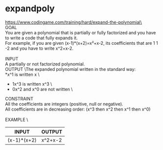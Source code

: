 # expandpoly
https://www.codingame.com/training/hard/expand-the-polynomial\ \
GOAL \
You are given a polynomial that is partially or fully factorized and you have to write a code that fully expands it.\
For example, if you are given (x-1)*(x+2)=x²+x-2, its coefficients that are 1 1 -2 and you have to write x^2+x-2.\
\
INPUT \
A partially or not factorized polynomial. \
OUTPUT
\The expanded polynomial written in the standard way: \
*x^1 is written x \
* 1x^3 is written x^3 \
* 0x^2 and x^0 are not written \

CONSTRAINT \
All the coefficients are integers (positive, null or negative). \
All coefficients are in decreasing order: (x^3 then x^2 then x^1 then x^0) \
\
EXAMPLE \

INPUT | OUTPUT
--- | --- 
(x-1)*(x+2) | x^2+x-2
